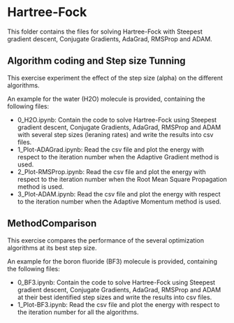 # Hartree-Fock

This folder contains the files for solving Hartree-Fock with Steepest gradient descent, Conjugate Gradients, AdaGrad, RMSProp and ADAM.


## Algorithm coding and Step size Tunning

This exercise experiment the effect of the step size (alpha) on the different algorithms.

An example for the water (H2O) molecule is provided, containing the following files:
- 0_H2O.ipynb: Contain the code to solve Hartree-Fock using Steepest gradient descent, Conjugate Gradients, AdaGrad, RMSProp and ADAM with several step sizes (leraning rates) and write the results into csv files.
- 1_Plot-ADAGrad.ipynb: Read the csv file and plot the energy with respect to the iteration number when the Adaptive Gradient method is used.
- 2_Plot-RMSProp.ipynb: Read the csv file and plot the energy with respect to the iteration number when the Root Mean Square Propagation method is used.
- 3_Plot-ADAM.ipynb: Read the csv file and plot the energy with respect to the iteration number when the Adaptive Momentum method is used.

## MethodComparison

This exercise compares the performance of the several optimization algorithms at its best step size.

An example for the boron fluoride (BF3) molecule is provided, containing the following files:
- 0_BF3.ipynb: Contain the code to solve Hartree-Fock using Steepest gradient descent, Conjugate Gradients, AdaGrad, RMSProp and ADAM at their best identified step sizes and write the results into csv files.
- 1_Plot-BF3.ipynb: Read the csv file and plot the energy with respect to the iteration number for all the algorithms.

